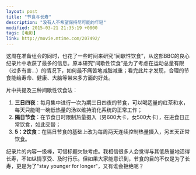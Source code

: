 ```yaml
---
layout: post
title: "节食与长寿"
description: "没有人不希望保持尽可能的年轻"
modified: 2015-03-21 21:35:19 +0800
tags: [电影]
link: http://movie.mtime.com/207492/
---
```


这周在准备组会的同时，也花了一些时间来研究“间歇性饮食”，从这部BBC的良心纪录片中收获了最多的信息。原本研究“间歇性饮食”是为了考虑在运动总量有限（过多有害...）的情况下，如何最不痛苦地减脂减重；看完此片才发现，合理的节食能给寿命、健康、大脑等带来多方面的好处。

片中共提及三种间歇性饮食法：

1. **三日四夜**：每月集中进行一次为期三日四夜的节食，可以喝适量的红茶和水，每天只能喝一碗低热量的汤以维持消化系统的正常工作；
2. **隔日节食**：在节食日时限制热量摄入（男600大卡，女500大卡），在进食日正常饮食，如此交替；
3. **5：2饮食**：在隔日节食的基础上改为每周两天连续控制热量摄入，另五天正常饮食。

纪录片的内容一级棒，可惜标题欠缺考虑。我相信很多人会觉得与其低质量地活得长寿，不如纵情享受、及时行乐。但如果大家能意识到，节食的目的不仅是为了长寿，更是为了"stay younger for longer"，又有谁会拒绝呢？
